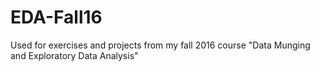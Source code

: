 # EDA-Fall16
Used for exercises and projects from my fall 2016 course "Data Munging and Exploratory Data Analysis"
